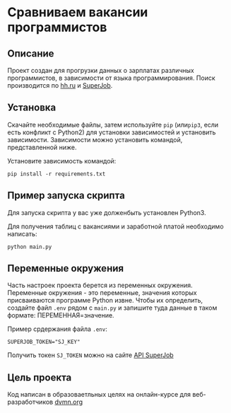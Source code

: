 # Сравниваем вакансии программистов
## Описание
Проект создан для прогрузки данных о зарплатах различных программистов, в зависимости от языка программирования. Поиск производится по [hh.ru](https://dev.hh.ru/) и [SuperJob](https://api.superjob.ru/).
## Установка
Скачайте необходимые файлы, затем используйте `pip` (или`pip3`, если есть конфликт с Python2) для установки зависимостей и установить зависимости. Зависимости можно установить командой, представленной ниже. 

Установите зависимость командой: 

```
pip install -r requirements.txt
```

## Пример запуска скрипта
Для запуска скрипта у вас уже долженбыть установлен Python3.

Для получения таблиц с вакансиями и заработной платой необходимо написать:

```
python main.py
```
## Переменные окружения 
Часть настроек проекта берется из переменных окружения. Переменные окружения - это переменные, значения которых присваиваются программе Python извне. Чтобы их определить, создайте файл `.env` рядом с `main.py` и запишите туда данные в таком формате: ПЕРЕМЕННАЯ=значение.

Пример срдержания файла `.env`:
```
SUPERJOB_TOKEN="SJ_KEY"
```
Получить токен `SJ_TOKEN` можно на сайте [API SuperJob](https://api.superjob.ru/)
## Цель проекта
Код написан в образоваетльных целях на онлайн-курсе для веб-разработчиков [dvmn.org](https://dvmn.org/modules/)


